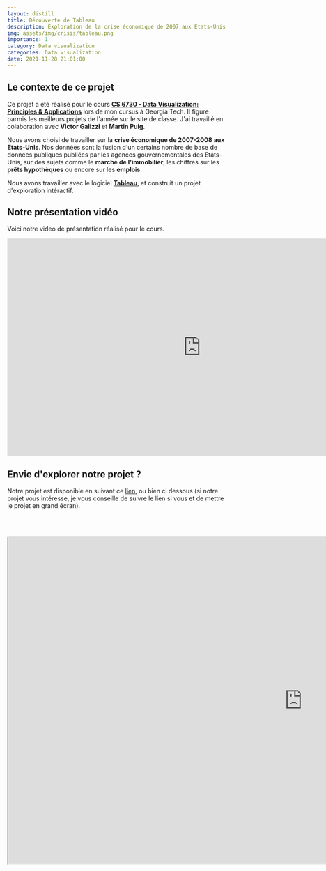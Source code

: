 ```yaml
---
layout: distill
title: Découverte de Tableau
description: Exploration de la crise économique de 2007 aux Etats-Unis
img: assets/img/crisis/tableau.png
importance: 1
category: Data visualization
categories: Data visualization
date: 2021-11-28 21:01:00
---
```


## Le contexte de ce projet

Ce projet a été réalisé pour le cours [**CS 6730 - Data Visualization: Principles & Applications**](https://faculty.cc.gatech.edu/~stasko/6730/) lors de mon cursus à Georgia Tech. Il figure parmis les meilleurs projets de l'année sur le site de classe. 
J'ai travaillé en colaboration avec **Victor Galizzi** et **Martin Puig**.

Nous avons choisi de travailler sur la **crise économique de 2007-2008 aux Etats-Unis**. Nos données sont la fusion d'un certains nombre de base de données publiques publiées par les agences gouvernementales des Etats-Unis, sur des sujets comme le **marché de l'immobilier**, les chiffres sur les **prêts hypothèques** ou encore sur les **emplois**.

Nous avons travailler avec le logiciel [**Tableau**](https://www.tableau.com/fr-fr), et construit un projet d'exploration intéractif.

## Notre présentation vidéo

Voici notre video de présentation réalisé pour le cours.

<div class="l-screen">
    <div style="text-align:center">
    <iframe width="887" height="499" src="https://www.youtube.com/embed/CwQSJmvboBg" title="dataviz" frameborder="0" allow="accelerometer; autoplay; clipboard-write; encrypted-media; gyroscope; picture-in-picture" allowfullscreen></iframe>
    </div>
</div>



## Envie d'explorer notre projet ? 

Notre projet est disponible en suivant ce [lien](https://public.tableau.com/app/profile/th.o.galizzi/viz/CS6730-2007Crisis/Introduction), ou bien ci dessous (si notre projet vous intéresse, je vous conseille de suivre le lien si vous et de mettre le projet en grand écran). 

<br/><br/>


<div class="l-screen">
    <div style="text-align:center">
        <iframe src="https://public.tableau.com/views/CS6730-2007Crisis/Introduction?:language=fr-FR&:display_count=n&:origin=viz_share_link:showVizHome=no&:embed=true"  width="1350" height="750" ></iframe>
    </div>
</div>

<br/><br/>